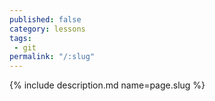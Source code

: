 ```yaml
---
published: false
category: lessons
tags:
 - git
permalink: "/:slug"
---
```

{% include description.md name=page.slug %}
